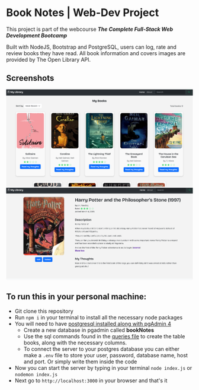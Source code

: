 # Book Notes | Web-Dev Project

This project is part of the webcourse **_The Complete Full-Stack Web Development Bootcamp_**

Built with NodeJS, Bootstrap and PostgreSQL, users can log, rate and review books they have read. All book information and covers images are provided by The Open Library API.

## Screenshots

![Homepage](<public/assets/Captura de pantalla 2025-03-20 192019.png>)
![book-details page](<public/assets/Captura de pantalla 2025-03-20 192048.png>)

## To run this in your personal machine:

-   Git clone this repository
-   Run `npm i` in your terminal to install all the necessary node packages
-   You will need to have [postgresql installed along with pgAdmin 4](<(https://www.postgresql.org/download/)>)
    -   Create a new database in pgadmin called **bookNotes**
    -   Use the sql commands found in the [queries file](queries.sql) to create the table books, along with the necessary columns.
    -   To connect the server to your postgres database you can either make a `.env` file to store your user, password, database name, host and port. Or simply write them inside the code
-   Now you can start the server by typing in your terminal `node index.js` or `nodemon index.js`
-   Next go to `http://localhost:3000` in your browser and that's it

